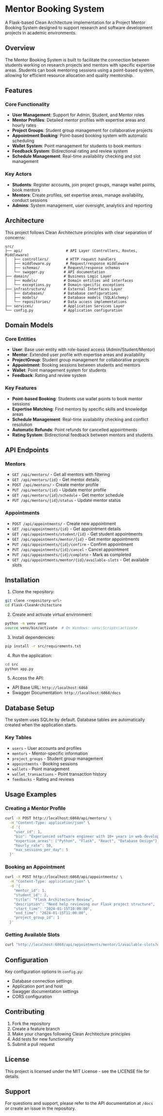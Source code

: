 # Mentor Booking System

A Flask-based Clean Architecture implementation for a Project Mentor Booking System designed to support research and software development projects in academic environments.

## Overview

The Mentor Booking System is built to facilitate the connection between students working on research projects and mentors with specific expertise areas. Students can book mentoring sessions using a point-based system, allowing for efficient resource allocation and quality mentorship.

## Features

### Core Functionality
- **User Management**: Support for Admin, Student, and Mentor roles
- **Mentor Profiles**: Detailed mentor profiles with expertise areas and hourly rates
- **Project Groups**: Student group management for collaborative projects
- **Appointment Booking**: Point-based booking system with automatic scheduling
- **Wallet System**: Point management for students to book mentors
- **Feedback System**: Bidirectional rating and review system
- **Schedule Management**: Real-time availability checking and slot management

### Key Actors
- **Students**: Register accounts, join project groups, manage wallet points, book mentors
- **Mentors**: Create profiles, set expertise areas, manage availability, conduct sessions
- **Admins**: System management, user oversight, analytics and reporting

## Architecture

This project follows Clean Architecture principles with clear separation of concerns:

```
src/
├── api/                    # API Layer (Controllers, Routes, Middleware)
│   ├── controllers/        # HTTP request handlers
│   ├── middleware.py       # Request/response middleware
│   ├── schemas/           # Request/response schemas
│   └── swagger.py         # API documentation
├── domain/                # Business Logic Layer
│   ├── models/            # Domain entities and interfaces
│   └── exceptions.py      # Domain-specific exceptions
├── infrastructure/        # External Interfaces Layer
│   ├── databases/         # Database configurations
│   ├── models/            # Database models (SQLAlchemy)
│   └── repositories/      # Data access implementations
├── services/              # Application Services Layer
└── config.py              # Application configuration
```

## Domain Models

### Core Entities
- **User**: Base user entity with role-based access (Admin/Student/Mentor)
- **Mentor**: Extended user profile with expertise areas and availability
- **ProjectGroup**: Student group management for collaborative projects
- **Appointment**: Booking sessions between students and mentors
- **Wallet**: Point management system for students
- **Feedback**: Rating and review system

### Key Features
- **Point-based Booking**: Students use wallet points to book mentor sessions
- **Expertise Matching**: Find mentors by specific skills and knowledge areas
- **Schedule Management**: Real-time availability checking and conflict resolution
- **Automatic Refunds**: Point refunds for cancelled appointments
- **Rating System**: Bidirectional feedback between mentors and students

## API Endpoints

### Mentors
- `GET /api/mentors/` - Get all mentors with filtering
- `GET /api/mentors/{id}` - Get mentor details
- `POST /api/mentors/` - Create mentor profile
- `PUT /api/mentors/{id}` - Update mentor profile
- `GET /api/mentors/{id}/schedule` - Get mentor schedule
- `PUT /api/mentors/{id}/status` - Update mentor status

### Appointments
- `POST /api/appointments/` - Create new appointment
- `GET /api/appointments/{id}` - Get appointment details
- `GET /api/appointments/student/{id}` - Get student appointments
- `GET /api/appointments/mentor/{id}` - Get mentor appointments
- `PUT /api/appointments/{id}/confirm` - Confirm appointment
- `PUT /api/appointments/{id}/cancel` - Cancel appointment
- `PUT /api/appointments/{id}/complete` - Mark as completed
- `GET /api/appointments/mentor/{id}/available-slots` - Get available slots

## Installation

1. Clone the repository:
```bash
git clone <repository-url>
cd Flask-CleanArchitecture
```

2. Create and activate virtual environment:
```bash
python -m venv venv
source venv/bin/activate  # On Windows: venv\Scripts\activate
```

3. Install dependencies:
```bash
pip install -r src/requirements.txt
```

4. Run the application:
```bash
cd src
python app.py
```

5. Access the API:
- API Base URL: `http://localhost:6868`
- Swagger Documentation: `http://localhost:6868/docs`

## Database Setup

The system uses SQLite by default. Database tables are automatically created when the application starts.

### Key Tables
- `users` - User accounts and profiles
- `mentors` - Mentor-specific information
- `project_groups` - Student group management
- `appointments` - Booking sessions
- `wallets` - Point management
- `wallet_transactions` - Point transaction history
- `feedbacks` - Rating and reviews

## Usage Examples

### Creating a Mentor Profile
```bash
curl -X POST http://localhost:6868/api/mentors/ \
  -H "Content-Type: application/json" \
  -d '{
    "user_id": 1,
    "bio": "Experienced software engineer with 10+ years in web development",
    "expertise_areas": ["Python", "Flask", "React", "Database Design"],
    "hourly_rate": 50,
    "max_sessions_per_day": 5
  }'
```

### Booking an Appointment
```bash
curl -X POST http://localhost:6868/api/appointments/ \
  -H "Content-Type: application/json" \
  -d '{
    "mentor_id": 1,
    "student_id": 2,
    "title": "Flask Architecture Review",
    "description": "Need help reviewing our Flask project structure",
    "start_time": "2024-01-15T10:00:00",
    "end_time": "2024-01-15T11:00:00",
    "project_group_id": 1
  }'
```

### Getting Available Slots
```bash
curl "http://localhost:6868/api/appointments/mentor/1/available-slots?date=2024-01-15&duration_hours=1.0"
```

## Configuration

Key configuration options in `config.py`:
- Database connection settings
- Application port and host
- Swagger documentation settings
- CORS configuration

## Contributing

1. Fork the repository
2. Create a feature branch
3. Make your changes following Clean Architecture principles
4. Add tests for new functionality
5. Submit a pull request

## License

This project is licensed under the MIT License - see the LICENSE file for details.

## Support

For questions and support, please refer to the API documentation at `/docs` or create an issue in the repository. 